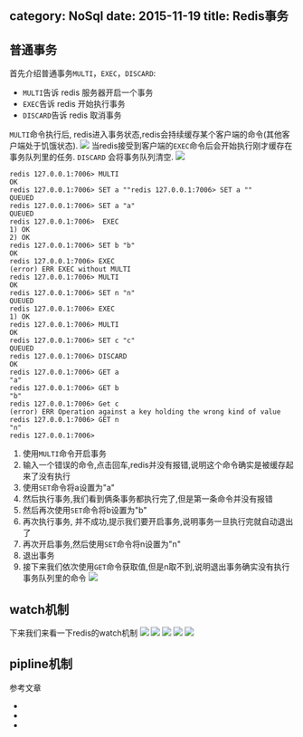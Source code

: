 category: NoSql
date: 2015-11-19
title: Redis事务
---

## 普通事务
首先介绍普通事务`MULTI`，`EXEC`，`DISCARD`:

* `MULTI`告诉 redis 服务器开启一个事务
* `EXEC`告诉 redis 开始执行事务
* `DISCARD`告诉 redis 取消事务

`MULTI`命令执行后, redis进入事务状态,redis会持续缓存某个客户端的命令(其他客户端处于饥饿状态).
![](https://raw.githubusercontent.com/ming15/blog-website/images/redis/redis-multi.png)
当redis接受到客户端的`EXEC`命令后会开始执行刚才缓存在事务队列里的任务. `DISCARD` 会将事务队列清空.
![](https://raw.githubusercontent.com/ming15/blog-website/images/redis/redis-tranactions.png)
```shell
redis 127.0.0.1:7006> MULTI
OK
redis 127.0.0.1:7006> SET a ""redis 127.0.0.1:7006> SET a ""
QUEUED
redis 127.0.0.1:7006> SET a "a"
QUEUED
redis 127.0.0.1:7006>  EXEC
1) OK
2) OK
redis 127.0.0.1:7006> SET b "b"
OK
redis 127.0.0.1:7006> EXEC
(error) ERR EXEC without MULTI
redis 127.0.0.1:7006> MULTI
OK
redis 127.0.0.1:7006> SET n "n"
QUEUED
redis 127.0.0.1:7006> EXEC
1) OK
redis 127.0.0.1:7006> MULTI
OK
redis 127.0.0.1:7006> SET c "c"
QUEUED
redis 127.0.0.1:7006> DISCARD
OK
redis 127.0.0.1:7006> GET a
"a"
redis 127.0.0.1:7006> GET b
"b"
redis 127.0.0.1:7006> Get c
(error) ERR Operation against a key holding the wrong kind of value
redis 127.0.0.1:7006> GET n
"n"
redis 127.0.0.1:7006>
```
1. 使用`MULTI`命令开启事务
2. 输入一个错误的命令,点击回车,redis并没有报错,说明这个命令确实是被缓存起来了没有执行
3. 使用`SET`命令将a设置为"a"
4. 然后执行事务,我们看到俩条事务都执行完了,但是第一条命令并没有报错
5. 然后再次使用`SET`命令将b设置为"b"
6. 再次执行事务, 并不成功,提示我们要开启事务,说明事务一旦执行完就自动退出了
7. 再次开启事务,然后使用`SET`命令将n设置为"n"
8. 退出事务
9. 接下来我们依次使用`GET`命令获取值,但是n取不到,说明退出事务确实没有执行事务队列里的命令
![](https://raw.githubusercontent.com/ming15/blog-website/images/redis/redis_transaction.png)

## watch机制
下来我们来看一下redis的watch机制
![](https://raw.githubusercontent.com/ming15/blog-website/images/redis/watch1.png)
![](https://raw.githubusercontent.com/ming15/blog-website/images/redis/watch2.png)
![](https://raw.githubusercontent.com/ming15/blog-website/images/redis/watch3.png)
![](https://raw.githubusercontent.com/ming15/blog-website/images/redis/watch4.png)
![](https://raw.githubusercontent.com/ming15/blog-website/images/redis/redis_watched_keys.png)

## pipline机制


参考文章
* [](http://redisbook.readthedocs.org/en/latest/feature/transaction.html)
* [](http://ju.outofmemory.cn/entry/81786)
* [](http://redisdoc.com/topic/transaction.html#id2)
